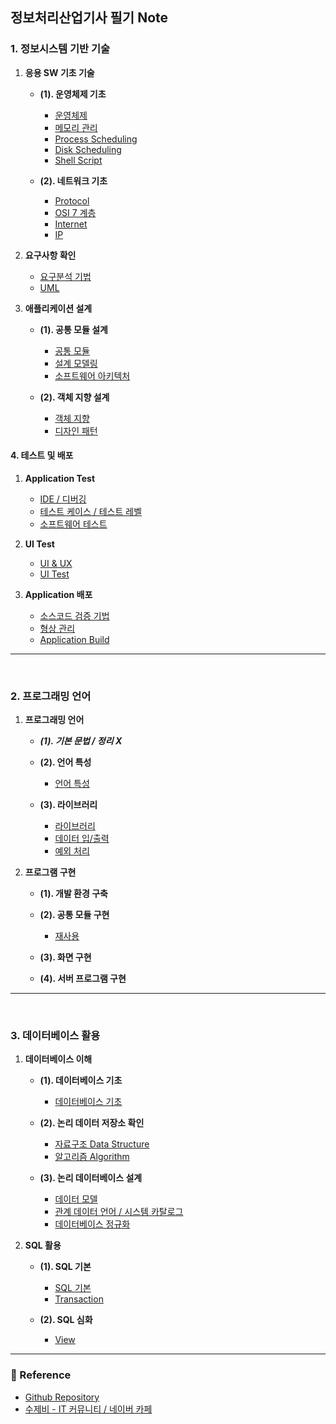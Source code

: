 ## 정보처리산업기사 필기 Note

### 1. 정보시스템 기반 기술

1. **응용 SW 기초 기술**
    - **(1). 운영체제 기초**
        - [운영체제](/Part1_CS/Title1_CS_Basic/Sub1_OS/1_운영체제.md)
        - [메모리 관리](/Part1_CS/Title1_CS_Basic/Sub1_OS/2_메모리_관리.md)
        - [Process Scheduling](/Part1_CS/Title1_CS_Basic/Sub1_OS/3_Process_Scheduling.md)
        - [Disk Scheduling](/Part1_CS/Title1_CS_Basic/Sub1_OS/4_Disk_Scheduling.md)
        - [Shell Script](/Part1_CS/Title1_CS_Basic/Sub1_OS/5_Shell%20Script.md)

    - **(2). 네트워크 기초**
        - [Protocol](/Part1_CS/Title1_CS_Basic/Sub2_Network/Protocol.md)
        - [OSI 7 계층](/Part1_CS/Title1_CS_Basic/Sub2_Network/OSI_7_Layer.md)
        - [Internet](/Part1_CS/Title1_CS_Basic/Sub2_Network/Internet.md)
        - [IP](/Part1_CS/Title1_CS_Basic/Sub2_Network/IP.md)


2. **요구사항 확인**
    - [요구분석 기법](/Part1_CS/Title2_Requirements_Check/Requirements_Analysis.md)
    - [UML](/Part1_CS/Title2_Requirements_Check/UML.md)

3. **애플리케이션 설계**
    - **(1). 공통 모듈 설계**
        - [공통 모듈](/Part1_CS/Title3_Application_Build/Sub1_Module/Modules.md)
        - [설계 모델링](/Part1_CS/Title3_Application_Build/Sub1_Module/Design_Modeling.md)
        - [소프트웨어 아키텍처](/Part1_CS/Title3_Application_Build/Sub1_Module/SW_Architecture.md)

    - **(2). 객체 지향 설계**
        - [객체 지향](/Part1_CS/Title3_Application_Build/Sub2_Object/Object_Oriented.md)
        - [디자인 패턴](/Part1_CS/Title3_Application_Build/Sub2_Object/Design_Pattern.md)

#### 4. 테스트 및 배포
1. **Application Test**
    - [IDE / 디버깅](/Part1_CS/Title4_Test_Deployment/Sub1_Application_Test/IDE_and_Debugging.md)
    - [테스트 케이스 / 테스트 레벨](/Part1_CS/Title4_Test_Deployment/Sub1_Application_Test/Test_Level.md)
    - [소프트웨어 테스트]()

2. **UI Test**
    - [UI & UX](/Part1_CS/Title4_Test_Deployment/Sub2_UI_Test/UI_UX.md)
    - [UI Test](/Part1_CS/Title4_Test_Deployment/Sub2_UI_Test/UI_Test.md)

3. **Application 배포**
    - [소스코드 검증 기법](/Part1_CS/Title4_Test_Deployment/Sub3_App_Deploy/Source_Code_Compile.md)
    - [형상 관리](/Part1_CS/Title4_Test_Deployment/Sub3_App_Deploy/Configuration_Management.md)
    - [Application Build](/Part1_CS/Title4_Test_Deployment/Sub3_App_Deploy/App_build.md)

<hr/><br/>

### 2. 프로그래밍 언어

1. **프로그래밍 언어**
    - ***(1). 기본 문법 / 정리 X***
    - **(2). 언어 특성**
        - [언어 특성](/Part2_Programming/Title1_Programming_Basic/Sub2_Languages/언어특성.md)

    - **(3). 라이브러리**
        - [라이브러리](/Part2_Programming/Title1_Programming_Basic/Sub3_Library/라이브러리.md)
        - [데이터 입/출력](/Part2_Programming/Title1_Programming_Basic/Sub3_Library/데이터_입출력.md)
        - [예외 처리](/Part2_Programming/Title1_Programming_Basic/Sub3_Library/Exception_Handling.md)

2. **프로그램 구현**
	- **(1). 개발 환경 구축**
	- **(2). 공통 모듈 구현**
		- [재사용](/Part2_Programming/Title2_Program_Implement/Sub2_Common_module/재사용_Reuse.md)
        
	- **(3). 화면 구현**
	- **(4). 서버 프로그램 구현**

---
<br/>

### 3. 데이터베이스 활용

1. **데이터베이스 이해**
    - **(1). 데이터베이스 기초**
        - [데이터베이스 기초](/Part3_Database/Title1_Database_Basic/Database_basic.md)

    - **(2). 논리 데이터 저장소 확인**
        - [자료구조 Data Structure](/Part3_Database/Title1_Database_Basic/Data_Structure.md)
        - [알고리즘 Algorithm](/Part3_Database/Title1_Database_Basic/Algorithm.md)
    
    - **(3). 논리 데이터베이스 설계**
        - [데이터 모델](/Part3_Database/Title1_Database_Basic/Data_Model.md)
        - [관계 데이터 언어 / 시스템 카탈로그](/Part3_Database/Title1_Database_Basic/Relation_Data_Language.md)
        - [데이터베이스 정규화](/Part3_Database/Title1_Database_Basic/Database_Normalization.md)

2. **SQL 활용**
	 - **(1). SQL 기본**
		 - [SQL 기본](/Part3_Database/Title2_SQL/Sub1_SQL_Basic/SQL_Basic.md)
		 - [Transaction](/Part3_Database/Title2_SQL/Sub1_SQL_Basic/Transaction.md)
		 
	 - **(2). SQL 심화**
        - [View](/Part3_Database/Title2_SQL/Sub2_SQL_Deep/View.md)

---

### 📔 Reference
- [Github Repository](https://github.com/Rayched/IEIP_Note)
- [수제비 - IT 커뮤니티 / 네이버 카페](https://cafe.naver.com/soojebi)

